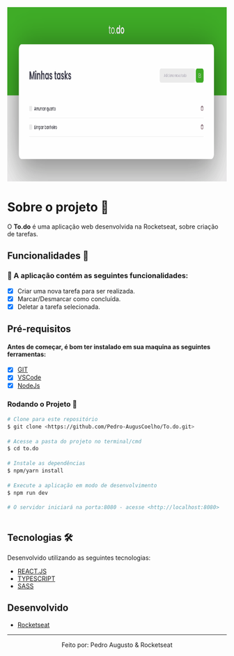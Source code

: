 <div align='center'>
  <img height='400px' alt='Readme' title='Readme' src='./assets/Animation.gif'>
</div>

# Sobre o projeto 💬

O **To.do** é uma aplicação web desenvolvida na Rocketseat, sobre criação de tarefas.

## Funcionalidades 🧠

###  📕 A aplicação contém as seguintes funcionalidades:

- [x] Criar uma nova tarefa para ser realizada.
- [x] Marcar/Desmarcar como concluída. 
- [x] Deletar a tarefa selecionada. 

## Pré-requisitos
#### Antes de começar, é bom ter instalado em sua maquina as seguintes ferramentas:
- [x] [GIT](https://git-scm.com/)
- [x] [VSCode](https://code.visualstudio.com/)
- [x] [NodeJs](https://nodejs.org/en/)

### Rodando o Projeto 📖

```bash
# Clone para este repositório
$ git clone <https://github.com/Pedro-AugusCoelho/To.do.git>

# Acesse a pasta do projeto no terminal/cmd
$ cd to.do

# Instale as dependências
$ npm/yarn install

# Execute a aplicação em modo de desenvolvimento
$ npm run dev

# O servidor iniciará na porta:8080 - acesse <http://localhost:8080>
 
```

## Tecnologias 🛠

Desenvolvido utilizando as seguintes tecnologias:

- [REACT.JS](https://reactjs.org/)
- [TYPESCRIPT](https://www.typescriptlang.org/)
- [SASS](https://sass-lang.com/)

## Desenvolvido ##

- [Rocketseat](https://www.rocketseat.com.br/index)

****************

<p align="center">Feito por: Pedro Augusto & Rocketseat</p>
